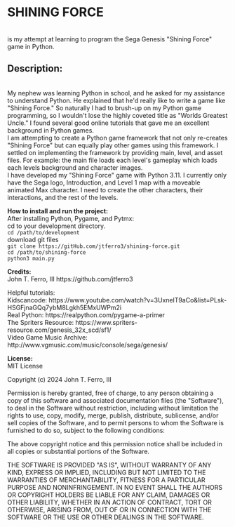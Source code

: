 <p><h1>SHINING FORCE</h1></br>
is my attempt at learning to program the Sega Genesis "Shining Force" game in Python.</p>

<p><h2>Description:</h2></br>
My nephew was learning Python in school, and he asked for my assistance to understand Python. He explained that he'd really like to write a game like "Shining Force." So naturally I had to brush-up on my Python game programming, so I wouldn't lose the highly coveted title as "Worlds Greatest Uncle." I found several good online tutorials that gave me an excellent background in Python games.</br>
I am attempting to create a Python game framework that not only re-creates "Shining Force" but can equally play other games using this framework. I settled on implementing the framework by providing main, level, and asset files. For example: the main file loads each level's gameplay which loads each levels background and character images.</br>
I have developed my "Shining Force" game with Python 3.11. I currently only have the Sega logo, Introduction, and Level 1 map with a moveable animated Max character. I need to create the other characters, their interactions, and the rest of the levels.</p>

<p><b>How to install and run the project:</b></br>
After installing Python, Pygame, and Pytmx:</br>
cd to your development directory.</br>
<code>cd /path/to/development</code></br>
download git files</br>
<code>git clone https://gitHub.com/jtferro3/shining-force.git</code></br>
<code>cd /path/to/shining-force</code></br>
<code>python3 main.py</code></br>

<p><b>Credits:</b></br>
John T. Ferro, III https://github.com/jtferro3</p>

<p>Helpful tutorials:</br>
Kidscancode: https://www.youtube.com/watch?v=3UxnelT9aCo&list=PLsk-HSGFjnaGQq7ybM8Lgkh5EMxUWPm2i</br>
Real Python: https://realpython.com/pygame-a-primer</br>
The Spriters Resource: https://www.spriters-resource.com/genesis_32x_scd/sf1/</br>
Video Game Music Archive: http://www.vgmusic.com/music/console/sega/genesis/</p>

<p><b>License:</b></br>
MIT License</p>

<p>Copyright (c) 2024 John T. Ferro, III</p>

<p>Permission is hereby granted, free of charge, to any person obtaining a copy
of this software and associated documentation files (the "Software"), to deal
in the Software without restriction, including without limitation the rights
to use, copy, modify, merge, publish, distribute, sublicense, and/or sell
copies of the Software, and to permit persons to whom the Software is
furnished to do so, subject to the following conditions:</p>

<p>The above copyright notice and this permission notice shall be included in all
copies or substantial portions of the Software.</p>

<p>THE SOFTWARE IS PROVIDED "AS IS", WITHOUT WARRANTY OF ANY KIND, EXPRESS OR
IMPLIED, INCLUDING BUT NOT LIMITED TO THE WARRANTIES OF MERCHANTABILITY,
FITNESS FOR A PARTICULAR PURPOSE AND NONINFRINGEMENT. IN NO EVENT SHALL THE
AUTHORS OR COPYRIGHT HOLDERS BE LIABLE FOR ANY CLAIM, DAMAGES OR OTHER
LIABILITY, WHETHER IN AN ACTION OF CONTRACT, TORT OR OTHERWISE, ARISING FROM,
OUT OF OR IN CONNECTION WITH THE SOFTWARE OR THE USE OR OTHER DEALINGS IN THE
SOFTWARE.</p>
